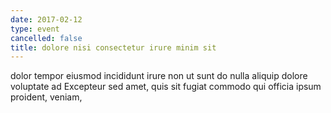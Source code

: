 ```yaml
---
date: 2017-02-12
type: event
cancelled: false
title: dolore nisi consectetur irure minim sit
---
```

dolor tempor eiusmod incididunt irure non ut sunt do nulla aliquip dolore voluptate ad Excepteur sed amet, quis sit fugiat commodo qui officia ipsum proident, veniam,